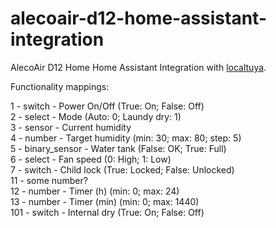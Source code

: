 # alecoair-d12-home-assistant-integration
AlecoAir D12 Home Home Assistant Integration with [localtuya](https://github.com/rospogrigio/localtuya).


Functionality mappings:

1 - switch - Power On/Off (True: On; False: Off)  
2 - select - Mode (Auto: 0; Laundy dry: 1)  
3 - sensor - Current humidity  
4 - number - Target humidity (min: 30; max: 80; step: 5)  
5 - binary_sensor - Water tank (False: OK; True: Full)  
6 - select - Fan speed (0: High; 1: Low)  
7 - switch - Child lock (True: Locked; False: Unlocked)  
11 - some number?  
12 - number - Timer (h) (min: 0; max: 24)  
13 - number - Timer (min) (min: 0; max: 1440)  
101 - switch - Internal dry (True: On; False: Off)  
